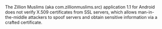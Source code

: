 The Zillion Muslims (aka com.zillionmuslims.src) application 1.1 for Android does not verify X.509 certificates from SSL servers, which allows man-in-the-middle attackers to spoof servers and obtain sensitive information via a crafted certificate.